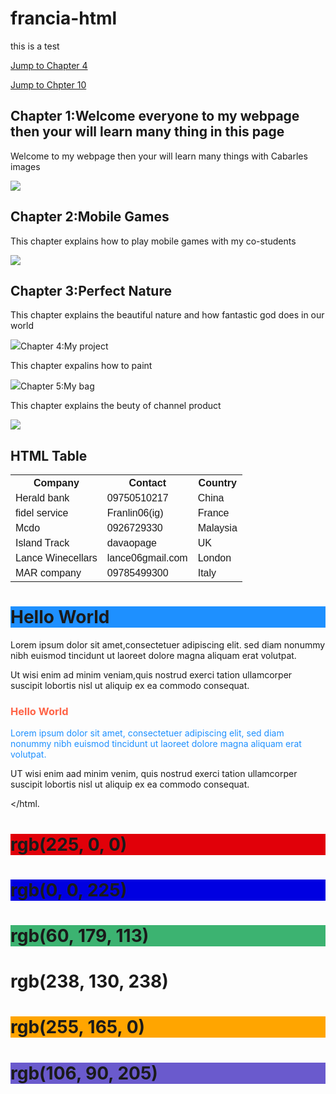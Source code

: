 # francia-html
this is a test


<!DOCTYPE html>
<html>
<body>

<p><a href="#C4">Jump to Chapter 4</a></p>
<p><a href="#C10">Jump to Chpter 10</a></p>

<h2>Chapter 1:Welcome everyone to my webpage then your will learn many thing in this page</h2>
<p>Welcome to my webpage then your will learn many things with Cabarles images</p>
<img src="welcome.jpg">

<h2>Chapter 2:Mobile Games</h2>
<p>This chapter explains how to play mobile games with my co-students</p>
<img src="ml.jpg">

<h2>Chapter 3:Perfect Nature</h2>
<p>This chapter explains the beautiful nature and how fantastic god does in our world</p>
<img src="3.jpg"

<h2 id="C4">Chapter 4:My project</h2>
<p>This chapter expalins how to paint</p>
<img src="art.jpg"

<h2>Chapter 5:My bag</h2>
<p>This chapter explains the beuty of channel product </p>
<img src="bag.jpg"

<!DOCTYPE html>
<html>
<head>
<style>
table {
 font-family: arial, samns-serif;
 border-collapse: collapse;
 width: 100%;
}

td,th {
 border:1px solid #dddddd;
 text-align: left;
 padding: 8px;
}

tr:nth-child(even) {
 background-color: #dddddd;
}
</style>
</head>
<body>

<h2>HTML Table</h2>

<table>
 <tr>
  <th>Company</th>
  <th>Contact</th>
  <th>Country</th>
 </tr>
 <tr>

  <td>Herald bank</td>
  <td>09750510217</td>
  <td>China</td>
 </tr>
 <tr>
  <td>fidel service</td>
  <td>Franlin06(ig)</td>
  <td>France</td>
 </tr>
 <tr>
  <td>Mcdo</td>
  <td>0926729330</td>
  <td>Malaysia</td>
 </tr>
 <tr>
  <td>Island Track</td>
  <td>davaopage</td>
  <td>UK</td>
 </tr>
 <tr>
  <td>Lance Winecellars</td>
  <td>lance06gmail.com</td>
  <td>London</td>
 </tr>
 <tr>
  <td>MAR company</td>
  <td>09785499300</td>
  <td>Italy</td>
 </tr>
</table>

</body>
</html>

<!DOCTYPE html>

<html>

<body>

<h1 style="background-color:DodgerBlue;">Hello World</h1>



<p style="background-color:Tomato;">

Lorem ipsum dolor sit amet,consectetuer
adipiscing elit. sed diam nonummy nibh
euismod tincidunt ut laoreet dolore magna
aliquam erat volutpat.

Ut wisi enim ad minim veniam,quis nostrud 
exerci tation ullamcorper suscipit lobortis nisl ut
aliquip ex ea commodo consequat.

</p>



</body>

</html>



<!DOCTYPE html>

<html>

<body>



<h3 style="color:Tomato;">Hello World</h3>



<p style="color:DodgerBlue;">Lorem ipsum 
dolor sit amet, consectetuer adipiscing elit, sed
diam nonummy nibh euismod tincidunt ut
laoreet dolore magna aliquam erat
volutpat.</p>

<p style="color:MeduimSeaGreen;">UT wisi 
enim aad minim venim, quis nostrud exerci
tation ullamcorper suscipit lobortis nisl ut
aliquip ex ea commodo consequat.</p>



</body>

</html.

<!DOCTYPE html>

<html>

<body>



<h1 style="background-color:rgb(225, 0,
9);">rgb(225, 0, 0)</h1>

<h1 style="background-color:rgb(0, 0,
225);">rgb(0, 0, 225)</h1>

<h1 style="background-color:rgb(60, 179,
113);">rgb(60, 179, 113)</h1>

<h1 style="background-color:rgb (238, 130,
238);">rgb(238, 130, 238)</h1>

<h1 style="background-color:rgb(255, 165, 
0);">rgb(255, 165, 0)</h1>

<h1 style="background-color:rgb(106, 90,
205);">rgb(106, 90, 205)</h1>

</body>

</html>
